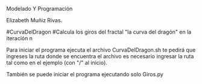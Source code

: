 Modelado Y Programación

Elizabeth Muñiz Rivas.

#CurvaDelDragon
#Calcula los giros del fractal "la curva del dragón" en la iteración n 

Para iniciar el programa ejecuta el archivo CurvaDelDragon.sh
te pedirá que ingreses la ruta donde se encuentra el archivo
es necesario ingresar la ruta tal como en el ejemplo (con "/" al inicio). 

También se puede iniciar el programa ejecutando solo Giros.py

